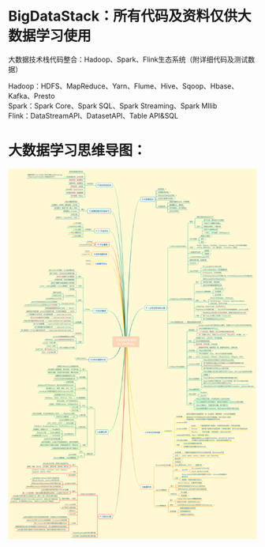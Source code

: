 # BigDataStack：所有代码及资料仅供大数据学习使用  
大数据技术栈代码整合：Hadoop、Spark、Flink生态系统（附详细代码及测试数据）    

Hadoop：HDFS、MapReduce、Yarn、Flume、Hive、Sqoop、Hbase、Kafka、Presto  
Spark：Spark Core、Spark SQL、Spark Streaming、Spark Mllib  
Flink：DataStreamAPI、DatasetAPI、Table API&SQL  

# 大数据学习思维导图：
![Image text](https://github.com/weifangcugb/BigDataStack/blob/master/doc/%E5%A4%A7%E6%95%B0%E6%8D%AE%E6%9E%B6%E6%9E%84.png)
